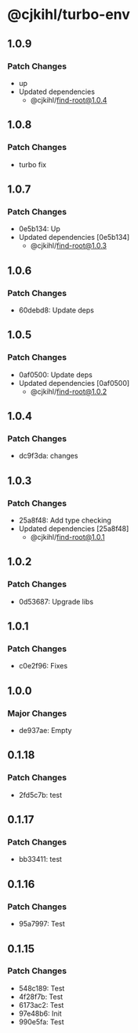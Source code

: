 # @cjkihl/turbo-env

## 1.0.9

### Patch Changes

- up
- Updated dependencies
  - @cjkihl/find-root@1.0.4

## 1.0.8

### Patch Changes

- turbo fix

## 1.0.7

### Patch Changes

- 0e5b134: Up
- Updated dependencies [0e5b134]
  - @cjkihl/find-root@1.0.3

## 1.0.6

### Patch Changes

- 60debd8: Update deps

## 1.0.5

### Patch Changes

- 0af0500: Update deps
- Updated dependencies [0af0500]
  - @cjkihl/find-root@1.0.2

## 1.0.4

### Patch Changes

- dc9f3da: changes

## 1.0.3

### Patch Changes

- 25a8f48: Add type checking
- Updated dependencies [25a8f48]
  - @cjkihl/find-root@1.0.1

## 1.0.2

### Patch Changes

- 0d53687: Upgrade libs

## 1.0.1

### Patch Changes

- c0e2f96: Fixes

## 1.0.0

### Major Changes

- de937ae: Empty

## 0.1.18

### Patch Changes

- 2fd5c7b: test

## 0.1.17

### Patch Changes

- bb33411: test

## 0.1.16

### Patch Changes

- 95a7997: Test

## 0.1.15

### Patch Changes

- 548c189: Test
- 4f28f7b: Test
- 6173ac2: Test
- 97e48b6: Init
- 990e5fa: Test
